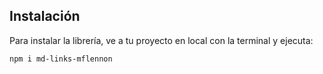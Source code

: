 ## Instalación
Para instalar la librería, ve a tu proyecto en local con la terminal y ejecuta:

    npm i md-links-mflennon

